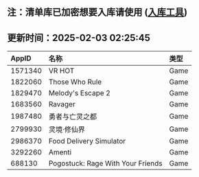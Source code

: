 ## 注：清单库已加密想要入库请使用 ([入库工具](https://github.com/BlankTMing/ManifestAutoUpdate/releases))

## 更新时间：2025-02-03 02:25:45
| AppID | 名称 | 类型  |
| :-------------------- | :----------------------------- | :----------- |
| 1571340 | VR HOT| Game |
| 1822060 | Those Who Rule| Game |
| 1829470 | Melody's Escape 2| Game |
| 1683560 | Ravager| Game |
| 1987480 | 勇者与亡灵之都| Game |
| 2799930 | 灵境·修仙界| Game |
| 2986370 | Food Delivery Simulator| Game |
| 3292260 | Amenti| Game |
| 688130 | Pogostuck: Rage With Your Friends| Game |
